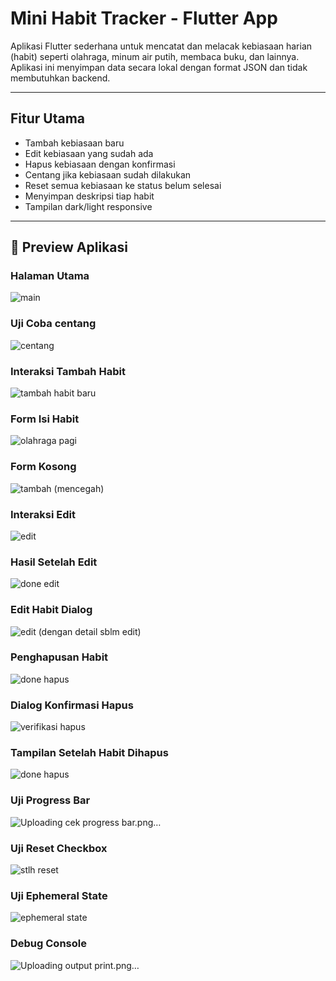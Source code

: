 # Mini Habit Tracker - Flutter App

Aplikasi Flutter sederhana untuk mencatat dan melacak kebiasaan harian (habit) seperti olahraga, minum air putih, membaca buku, dan lainnya. Aplikasi ini menyimpan data secara lokal dengan format JSON dan tidak membutuhkan backend.

---

## Fitur Utama

- Tambah kebiasaan baru
- Edit kebiasaan yang sudah ada
- Hapus kebiasaan dengan konfirmasi
- Centang jika kebiasaan sudah dilakukan
- Reset semua kebiasaan ke status belum selesai
- Menyimpan deskripsi tiap habit
- Tampilan dark/light responsive

---

## 🧪 Preview Aplikasi
### Halaman Utama
![main](https://github.com/user-attachments/assets/61148528-1120-4923-80a1-cbdce4bf551b)

### Uji Coba centang
![centang](https://github.com/user-attachments/assets/8bc80a23-e59b-441e-af5a-91be5b6cf65d)

### Interaksi Tambah Habit
![tambah habit baru](https://github.com/user-attachments/assets/4a7b0dd5-f8d0-4567-b8fa-e1a0cd8d68db)

### Form Isi Habit
![olahraga pagi](https://github.com/user-attachments/assets/da3ec64d-0248-41a1-8b61-73c53098fc92)

### Form Kosong
![tambah (mencegah)](https://github.com/user-attachments/assets/9069875b-47cb-46cd-a4f5-2fdeaf3672d2)

### Interaksi Edit
![edit](https://github.com/user-attachments/assets/0951a99a-75cc-4fe2-8e1c-820f142ce1aa)

### Hasil Setelah Edit
![done edit](https://github.com/user-attachments/assets/67a0fc40-b4d0-488b-8864-e157611b0dbc)

### Edit Habit Dialog
![edit (dengan detail sblm edit)](https://github.com/user-attachments/assets/100d585a-d549-4bec-a814-52b08078d3da)

### Penghapusan Habit
![done hapus](https://github.com/user-attachments/assets/b073f822-3772-478c-8b27-fdd16acf450b)

### Dialog Konfirmasi Hapus
![verifikasi hapus](https://github.com/user-attachments/assets/c925abe5-3fd3-4744-a85a-ddac53f3f1b3)

### Tampilan Setelah Habit Dihapus
![done hapus](https://github.com/user-attachments/assets/98bcef3f-2190-4abb-8698-c1604417e64c)

### Uji Progress Bar
![Uploading cek progress bar.png…]()

### Uji Reset Checkbox
![stlh reset](https://github.com/user-attachments/assets/9238cff3-66d7-46e4-829d-d77947b24109)

### Uji Ephemeral State
![ephemeral state](https://github.com/user-attachments/assets/f6b68908-c4aa-4f50-b49e-a3920dab4811)

### Debug Console
![Uploading output print.png…]()
